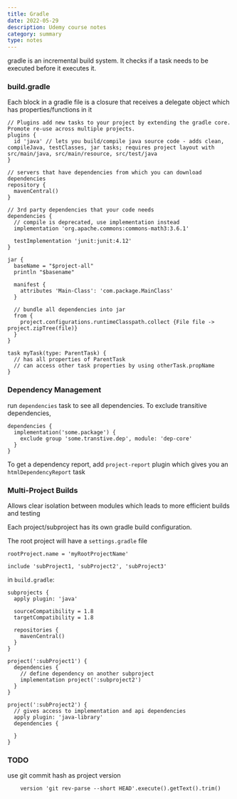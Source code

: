 ```yaml
---
title: Gradle
date: 2022-05-29
description: Udemy course notes
category: summary
type: notes
---
```


gradle is an incremental build system. It checks if a task needs to be executed before it executes it.

### build.gradle

Each block in a gradle file is a closure that receives a delegate object which has properties/functions in it

```
// Plugins add new tasks to your project by extending the gradle core. Promote re-use across multiple projects.
plugins {
  id 'java' // lets you build/compile java source code - adds clean, compileJava, testClasses, jar tasks; requires project layout with src/main/java, src/main/resource, src/test/java
}

// servers that have dependencies from which you can download dependencies
repository {
  mavenCentral()
}

// 3rd party dependencies that your code needs
dependencies {
  // compile is deprecated, use implementation instead
  implementation 'org.apache.commons:commons-math3:3.6.1'

  testImplementation 'junit:junit:4.12'
}

jar {
  baseName = "$project-all"
  println "$basename"

  manifest {
    attributes 'Main-Class': 'com.package.MainClass'
  }

  // bundle all dependencies into jar
  from {
    project.configurations.runtimeClasspath.collect {File file -> project.zipTree(file)}
  }
}

task myTask(type: ParentTask) {
  // has all properties of ParentTask
  // can access other task properties by using otherTask.propName
}

```

### Dependency Management

run `dependencies` task to see all dependencies. To exclude transitive dependencies,

```
dependencies {
  implementation('some.package') {
    exclude group 'some.transtive.dep', module: 'dep-core'
  }
}
```

To get a dependency report, add `project-report` plugin which gives you an `htmlDependencyReport` task

### Multi-Project Builds

Allows clear isolation between modules which leads to more efficient builds and testing

Each project/subproject has its own gradle build configuration.

The root project will have a `settings.gradle` file

```
rootProject.name = 'myRootProjectName'

include 'subProject1, 'subProject2', 'subProject3'
```

in `build.gradle`:

```
subprojects {
  apply plugin: 'java'

  sourceCompatibility = 1.8
  targetCompatibility = 1.8

  repositories {
    mavenCentral()
  }
}

project(':subProject1') {
  dependencies {
    // define dependency on another subproject
    implementation project(':subproject2')
  }
}

project(':subProject2') {
  // gives access to implementation and api dependencies
  apply plugin: 'java-library'
  dependencies {

  }
}
```

### TODO

use git commit hash as project version

```
    version 'git rev-parse --short HEAD'.execute().getText().trim()
```
